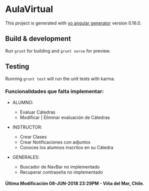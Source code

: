 # AulaVirtual

This project is generated with [yo angular generator](https://github.com/yeoman/generator-angular)
version 0.16.0.

## Build & development

Run `grunt` for building and `grunt serve` for preview.

## Testing

Running `grunt test` will run the unit tests with karma.

### Funcionalidades que falta implementar:

- ALUMNO:
  - Evaluar Cátedras
  - Modificar | Eliminar evaluación de Cátedras
  
- INSTRUCTOR:
  - Crear Clases
  - Crear Notificaciones con adjuntos
  - Conoces los alumnos inscritos en su Cátedra

- GENERALES:
  - Buscador de NavBar no implementado
  - Recuperar contraseña no implementado
  
#### Última Modificación 08-JUN-2018 23:29PM - Viña del Mar, Chile.
